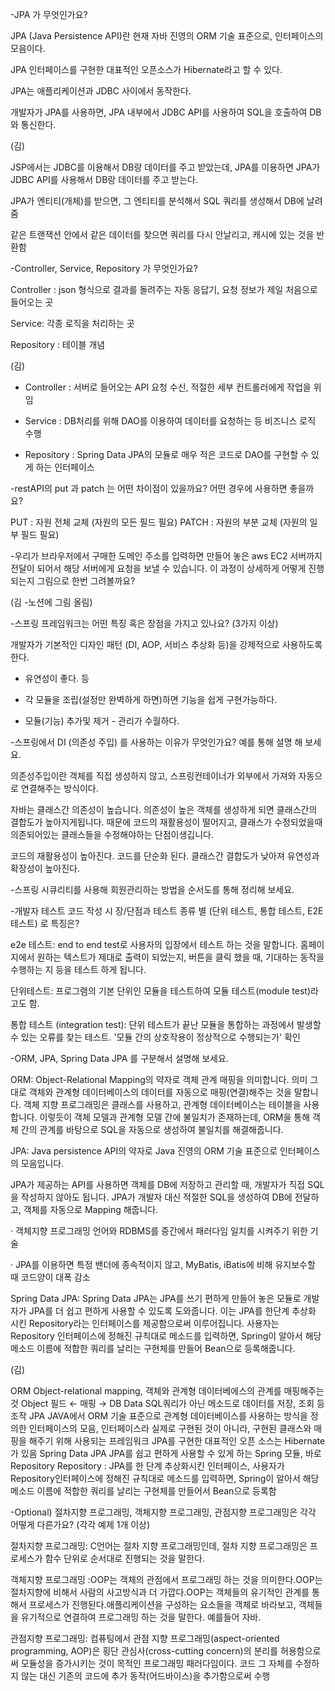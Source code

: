-JPA 가 무엇인가요?

JPA (Java Persistence API)란 현재 자바 진영의 ORM 기술 표준으로, 인터페이스의 모음이다.

JPA 인터페이스를 구현한 대표적인 오픈소스가 Hibernate라고 할 수 있다.

JPA는 애플리케이션과 JDBC 사이에서 동작한다.

개발자가 JPA를 사용하면, JPA 내부에서 JDBC API를 사용하여 SQL을 호출하여 DB와 통신한다.

(김)

JSP에서는 JDBC를 이용해서 DB랑 데이터를 주고 받았는데, JPA를 이용하면 JPA가 JDBC API를 사용해서 DB랑 데이터를 주고 받는다.

JPA가 엔티티(개체)를 받으면, 그 엔티티를 분석해서 SQL 쿼리를 생성해서 DB에 날려줌

같은 트랜잭션 안에서 같은 데이터를 찾으면 쿼리를 다시 안날리고, 캐시에 있는 것을 반환함



-Controller, Service, Repository 가 무엇인가요?

Controller : json 형식으로 결과를 돌려주는 자동 응답기, 요청 정보가 제일 처음으로 들어오는 곳

Service: 각종 로직을 처리하는 곳

Repository : 테이블 개념

(김)

- Controller : 서버로 들어오는 API 요청 수신, 적절한 세부 컨트롤러에게 작업을 위임

- Service : DB처리를 위해 DAO를 이용하여 데이터를 요청하는 등 비즈니스 로직 수행

- Repository : Spring Data JPA의 모듈로 매우 적은 코드로 DAO를 구현할 수 있게 하는 인터페이스



-restAPI의 put 과 patch 는 어떤 차이점이 있을까요? 어떤 경우에 사용하면 좋을까요?

PUT : 자원 전체 교체 (자원의 모든 필드 필요)
PATCH : 자원의 부분 교체 (자원의 일부 필드 필요)


-우리가 브라우저에서 구매한 도메인 주소를 입력하면 만들어 놓은 aws EC2 서버까지 전달이 되어서 해당 서버에게 요청을 보낼 수 있습니다. 이 과정이 상세하게 어떻게 진행되는지 그림으로 한번 그려볼까요?

(김 -노션에 그림 올림)



-스프링 프레임워크는 어떤 특징 혹은 장점을 가지고 있나요? (3가지 이상)

개발자가 기본적인 디자인 패턴 (DI, AOP, 서비스 추상화 등)을 강제적으로 사용하도록 한다.

- 유연성이 좋다. 등

- 각 모듈을 조립(설정만 완벽하게 하면)하면 기능을 쉽게 구현가능하다.

- 모듈(기능) 추가및 제거 - 관리가 수월하다. 



-스프링에서 DI (의존성 주입) 를 사용하는 이유가 무엇인가요? 예를 통해 설명 해 보세요.

의존성주입이란 객체를 직접 생성하지 않고, 스프링컨테이너가 외부에서 가져와 자동으로 연결해주는 방식이다.

 자바는 클래스간 의존성이 높습니다. 의존성이 높은 객체를 생성하게 되면 클래스간의 결합도가 높아지게됩니다. 때문에 코드의 재활용성이 떨어지고, 클래스가 수정되었을때 의존되어있는 클래스들을 수정해야하는 단점이생깁니다.



코드의 재활용성이 높아진다. 코드를 단순화 된다. 클래스간 결합도가 낮아져 유연성과 확장성이 높아진다.







-스프링 시큐리티를 사용해 회원관리하는 방법을 순서도를 통해 정리해 보세요.





-개발자 테스트 코드 작성 시 장/단점과 테스트 종류 별 (단위 테스트, 통합 테스트, E2E 테스트) 로 특징은?

e2e 테스트: end to end test로 사용자의 입장에서 테스트 하는 것을 말합니다. 홈페이지에서 원하는 텍스트가 제대로 출력이 되었는지, 버튼을 클릭 했을 때, 기대하는 동작을 수행하는 지 등을 테스트 하게 됩니다.

단위테스트: 프로그램의 기본 단위인 모듈을 테스트하여 모듈 테스트(module test)라고도 함.

통합 테스트 (integration test): 단위 테스트가 끝난 모듈을 통합하는 과정에서 발생할 수 있는 오류를 찾는 테스트. '모듈 간의 상호작용이 정상적으로 수행되는가' 확인







-ORM, JPA, Spring Data JPA 를 구분해서 설명해 보세요.

ORM: Object-Relational Mapping의 약자로 객체 관계 매핑을 의미합니다. 의미 그대로 객체와 관계형 데이터베이스의 데이터를 자동으로 매핑(연결)해주는 것을 말합니다. 객체 지향 프로그래밍은 클래스를 사용하고, 관계형 데이터베이스는 테이블을 사용합니다. 이렇듯이 객체 모델과 관계형 모델 간에 불일치가 존재하는데, ORM을 통해 객체 간의 관계를 바탕으로 SQL을 자동으로 생성하여 불일치를 해결해줍니다.



JPA: Java persistence API의 약자로 Java 진영의 ORM 기술 표준으로 인터페이스의 모음입니다.

JPA가 제공하는 API를 사용하면 객체를 DB에 저장하고 관리할 때, 개발자가 직접 SQL을 작성하지 않아도 됩니다. JPA가 개발자 대신 적절한 SQL을 생성하여 DB에 전달하고, 객체를 자동으로 Mapping 해줍니다.

 · 객체지향 프로그래밍 언어와 RDBMS를 중간에서 패러다임 일치를 시켜주기 위한 기술

 · JPA를 이용하면 특정 밴더에 종속적이지 않고, MyBatis, iBatis에 비해 유지보수할 때 코드양이 대폭 감소



Spring Data JPA: Spring Data JPA는 JPA를 쓰기 편하게 만들어 놓은 모듈로 개발자가 JPA를 더 쉽고 편하게 사용할 수 있도록 도와줍니다. 이는 JPA를 한단계 추상화 시킨 Repository라는 인터페이스를 제공함으로써 이루어집니다. 사용자는 Repository 인터페이스에 정해진 규칙대로 메소드를 입력하면, Spring이 알아서 해당 메소드 이름에 적합한 쿼리를 날리는 구현체를 만들어 Bean으로 등록해줍니다.

(김)

ORM
Object-relational mapping, 객체와 관계형 데이터베에스의 관계를 매핑해주는 것
Object 필드 ← 매핑 → DB Data
SQL쿼리가 아닌 메소드로 데이터를 저장, 조회 등 조작
JPA
JAVA에서 ORM 기술 표준으로 관계형 데이터베이스를 사용하는 방식을 정의한 인터페이스의 모음,
인터페이스라 실제로 구현된 것이 아니라, 구현된 클래스와 매핑을 해주기 위해 사용되는 프레임워크
JPA를 구현한 대표적인 오픈 소스는 Hibernate가 있음
Spring Data JPA
JPA를 쉽고 편하게 사용할 수 있게 하는 Spring 모듈, 바로 Repository
Repository : JPA를 한 단계 추상화시킨 인터페이스, 사용자가 Repository인터페이스에 정해진 규칙대로 메소드를 입력하면, Spring이 알아서 해당 메소드 이름에 적합한 쿼리를 날리는 구현체를 만들어서 Bean으로 등록함




-Optional) 절차지향 프로그래밍, 객체지향 프로그래밍, 관점지향 프로그래밍은 각각 어떻게 다른가요? (각각 예제 1개 이상)

절차지향 프로그래밍: C언어는 절차 지향 프로그래밍인데, 절차 지향 프로그래밍은 프로세스가 함수 단위로 순서대로 진행되는 것을 말한다.

객체지향 프로그래밍 :OOP는 객체의 관점에서 프로그래밍 하는 것을 의미한다.OOP는 절차지향에 비해서 사람의 사고방식과 더 가깝다.OOP는 객체들의 유기적인 관계를 통해서 프로세스가 진행된다.애플리케이션을 구성하는 요소들을 객체로 바라보고, 객체들을 유기적으로 연결하여 프로그래밍 하는 것을 말한다. 예를들어 자바.

관점지향 프로그래밍: 컴퓨팅에서 관점 지향 프로그래밍(aspect-oriented programming, AOP)은 횡단 관심사(cross-cutting concern)의 분리를 허용함으로써 모듈성을 증가시키는 것이 목적인 프로그래밍 패러다임이다. 코드 그 자체를 수정하지 않는 대신 기존의 코드에 추가 동작(어드바이스)을 추가함으로써 수행

